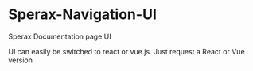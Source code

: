# Sperax-Navigation-UI
Sperax  Documentation page UI

UI can easily be switched to react or vue.js. Just request a React or Vue version

